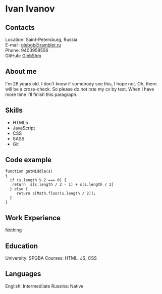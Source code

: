 # Ivan Ivanov

## Contacts
Location: Saint-Petersburg, Russia  
E-mail: glebgb@rambler.ru  
Phone: 9403958556  
GitHub: [GlebShm](https://github.com/GlebShm)

## About me
I'm 26 years old. I don't know if somebody see this, I hope not.
Oh, there will be a cross-check. So please do not rate my cv by text. When I have more time I'll finish this paragraph.

## Skills
* HTML5
* JavaScript
* CSS
* SASS
* Git

## Code example
```
function getMiddle(s)
{
  if (s.length % 2 === 0) {
   return  s[s.length / 2 - 1] + s[s.length / 2] 
  } else {
     return s[Math.floor(s.length / 2)];
  }
}
```
## Work Experience
Nothing

## Education
University: SPGBA
Courses: HTML, JS, CSS

## Languages
English: Intermediiate
Russina: Native
